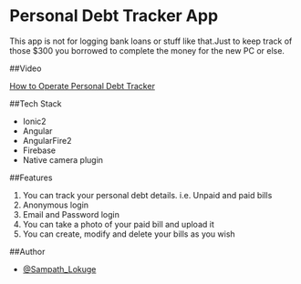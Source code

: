 # Personal Debt Tracker App

This app is not for logging bank loans or stuff like that.Just to keep track of those $300 you borrowed to complete the money for
the new PC or else.

##Video

[How to Operate Personal Debt Tracker](https://youtu.be/2Q4sTTSl42k) 

##Tech Stack

- Ionic2
- Angular
- AngularFire2
- Firebase
- Native camera plugin

##Features

1. You can track your personal debt details. i.e. Unpaid and paid bills
2. Anonymous login 
3. Email and Password login
4. You can take a photo of your paid bill and upload it
5. You can create, modify and delete your bills as you wish 

##Author

- [@Sampath_Lokuge](https://twitter.com/Sampath_Lokuge) 



